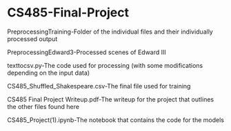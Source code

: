 # CS485-Final-Project

PreprocessingTraining-Folder of the individual files and their individually processed output

PreprocessingEdward3-Processed scenes of Edward III

texttocsv.py-The code used for processing (with some modifications depending on the input data)

CS485_Shuffled_Shakespeare.csv-The final file used for training

CS485 Final Project Writeup.pdf-The writeup for the project that outlines the other files found here

CS485_Project(1).ipynb-The notebook that contains the code for the models
